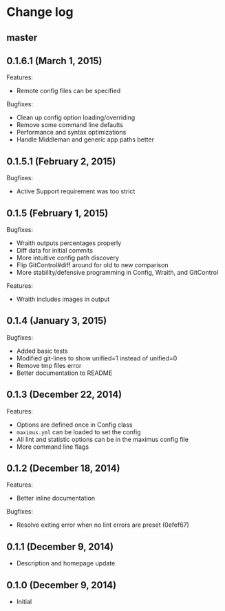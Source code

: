 # Change log

## master

## 0.1.6.1 (March 1, 2015)

Features:

* Remote config files can be specified

Bugfixes:

* Clean up config option loading/overriding 
* Remove some command line defaults
* Performance and syntax optimizations
* Handle Middleman and generic app paths better

## 0.1.5.1 (February 2, 2015)

Bugfixes:

* Active Support requirement was too strict

## 0.1.5 (February 1, 2015)

Bugfixes:

* Wraith outputs percentages properly
* Diff data for initial commits
* More intuitive config path discovery
* Flip GitControl#diff around for old to new comparison
* More stability/defensive programming in Config, Wraith, and GitControl

Features:

* Wraith includes images in output

## 0.1.4 (January 3, 2015)

Bugfixes:

* Added basic tests
* Modified git-lines to show unified=1 instead of unified=0
* Remove tmp files error
* Better documentation to README

## 0.1.3 (December 22, 2014)

Features:

* Options are defined once in Config class
* `maximus.yml` can be loaded to set the config
* All lint and statistic options can be in the maximus config file
* More command line flags

## 0.1.2 (December 18, 2014)

Features: 

* Better inline documentation

Bugfixes:

* Resolve exiting error when no lint errors are preset (0efef67)

## 0.1.1 (December 9, 2014)

* Description and homepage update

## 0.1.0 (December 9, 2014)

* Initial
